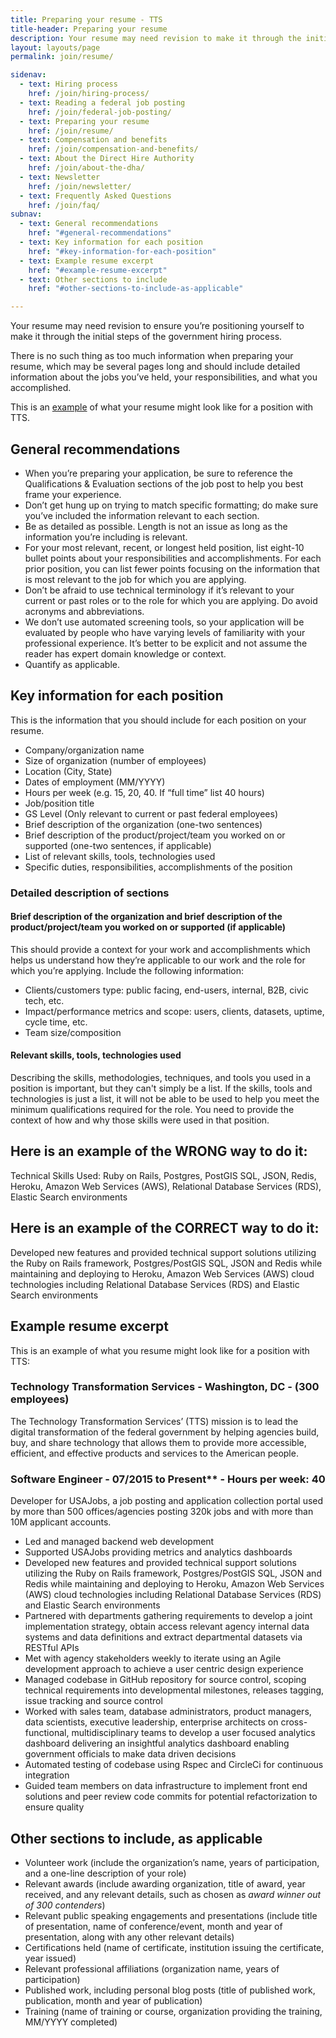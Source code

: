 ```yaml
---
title: Preparing your resume - TTS
title-header: Preparing your resume
description: Your resume may need revision to make it through the initial steps of the government hiring process. Here are some general recommendations.
layout: layouts/page
permalink: join/resume/

sidenav:
  - text: Hiring process
    href: /join/hiring-process/
  - text: Reading a federal job posting
    href: /join/federal-job-posting/
  - text: Preparing your resume
    href: /join/resume/
  - text: Compensation and benefits
    href: /join/compensation-and-benefits/
  - text: About the Direct Hire Authority
    href: /join/about-the-dha/
  - text: Newsletter
    href: /join/newsletter/
  - text: Frequently Asked Questions
    href: /join/faq/
subnav:
  - text: General recommendations
    href: "#general-recommendations"
  - text: Key information for each position
    href: "#key-information-for-each-position"
  - text: Example resume excerpt
    href: "#example-resume-excerpt"
  - text: Other sections to include
    href: "#other-sections-to-include-as-applicable"

---
```



Your resume may need revision to ensure you’re positioning yourself to make it through the initial steps of the government hiring process.

There is no such thing as too much information when preparing your resume, which may be several pages long and should include detailed information about the jobs you’ve held, your responsibilities, and what you accomplished.

This is an [example](https://handbook.18f.gov/resume/) of what your resume might look like for a position with TTS.

## General recommendations

-   When you’re preparing your application, be sure to reference the Qualifications & Evaluation sections of the job post to help you best frame your experience.
-   Don’t get hung up on trying to match specific formatting; do make sure you’ve included the information relevant to each section.
-   Be as detailed as possible. Length is not an issue as long as the information you’re including is relevant.
-   For your most relevant, recent, or longest held position, list eight-10 bullet points about your responsibilities and accomplishments. For each prior position, you can list fewer points focusing on the information that is most relevant to the job for which you are applying.
-   Don’t be afraid to use technical terminology if it’s relevant to your current or past roles or to the role for which you are applying. Do avoid acronyms and abbreviations.
-   We don’t use automated screening tools, so your application will be evaluated by people who have varying levels of familiarity with your professional experience. It’s better to be explicit and not assume the reader has expert domain knowledge or context.
-   Quantify as applicable.

## Key information for each position

This is the information that you should include for each position on your resume.

-   Company/organization name
-   Size of organization (number of employees)
-   Location (City, State)
-   Dates of employment (MM/YYYY)
-   Hours per week (e.g. 15, 20, 40. If “full time” list 40 hours)
-   Job/position title
-   GS Level (Only relevant to current or past federal employees)
-   Brief description of the organization (one-two sentences)
-   Brief description of the product/project/team you worked on or supported (one-two sentences, if applicable)
-   List of relevant skills, tools, technologies used
-   Specific duties, responsibilities, accomplishments of the position

### Detailed description of sections

#### Brief description of the organization and brief description of the product/project/team you worked on or supported (if applicable)

This should provide a context for your work and accomplishments which helps us understand how they’re applicable to our work and the role for which you’re applying. Include the following information:

-   Clients/customers type: public facing, end-users, internal, B2B, civic tech, etc.
-   Impact/performance metrics and scope: users, clients, datasets, uptime, cycle time, etc.
-   Team size/composition

#### Relevant skills, tools, technologies used

Describing the skills, methodologies, techniques, and tools you used in a position is important, but they can't simply be a list. If the skills, tools and technologies is just a list, it will not be able to be used to help you meet the minimum qualifications required for the role. You need to provide the context of how and why those skills were used in that position.

<aside class="usa-alert usa-alert-info padding-left-2">
  <div class="usa-alert-body">
    <h2 class="usa-alert-heading">Here is an example of the <strong>WRONG</strong> way to do it:</h2>
    <p class="usa-alert-text" markdown="1">
      Technical Skills Used: Ruby on Rails, Postgres, PostGIS SQL, JSON, Redis, Heroku, Amazon Web Services (AWS), Relational Database Services (RDS), Elastic Search environments
    </p>
  </div>
</aside>

<aside class="usa-alert usa-alert-info padding-left-2">
  <div class="usa-alert-body">
    <h2 class="usa-alert-heading">Here is an example of the <strong>CORRECT</strong> way to do it:</h2>
    <p class="usa-alert-text" markdown="1">
      Developed new features and provided technical support solutions utilizing the Ruby on Rails framework, Postgres/PostGIS SQL, JSON and Redis while maintaining and deploying to Heroku, Amazon Web Services (AWS) cloud technologies including Relational Database Services (RDS) and Elastic Search environments
    </p>
  </div>
</aside>

## Example resume excerpt

This is an example of what you resume might look like for a position with TTS:

<aside class="usa-alert usa-alert-info padding-left-2">
  <div class="usa-alert-body">
    <h3 class="usa-alert-heading">Technology Transformation Services - Washington, DC - (300 employees)</h3>
    <p class="usa-alert-text" markdown="1">
       The Technology Transformation Services’ (TTS) mission is to lead the digital transformation of the federal government by helping agencies build, buy, and share technology that allows them to provide more accessible, efficient, and effective products and services to the American people.
    </p>
    <h3>Software Engineer - 07/2015 to Present** - Hours per week: 40</h3>
    <p>Developer for USAJobs, a job posting and application collection portal used by more than 500 offices/agencies posting 320k jobs and with more than 10M applicant accounts.</p>
    <ul>
      <li>Led and managed backend web development</li>
      <li>Supported USAJobs providing metrics and analytics dashboards</li>
      <li>Developed new features and provided technical support solutions utilizing the Ruby on Rails framework, Postgres/PostGIS SQL, JSON and Redis while maintaining and deploying to Heroku, Amazon Web Services (AWS) cloud technologies including Relational Database Services (RDS) and Elastic Search environments</li>
      <li>Partnered with departments gathering requirements to develop a joint implementation strategy, obtain access relevant agency internal data systems and data definitions and extract departmental datasets via RESTful APIs</li>
      <li>Met with agency stakeholders weekly to iterate using an Agile development approach to achieve a user centric design experience</li>
      <li>Managed codebase in GitHub repository for source control, scoping technical requirements into developmental milestones, releases tagging, issue tracking and source control</li>
      <li>Worked with sales team, database administrators, product managers, data scientists, executive leadership, enterprise architects on cross-functional, multidisciplinary teams to develop a user focused analytics dashboard delivering an insightful analytics dashboard enabling government officials to make data driven decisions</li>
      <li>Automated testing of codebase using Rspec and CircleCi for continuous integration</li>
      <li>Guided team members on data infrastructure to implement front end solutions and peer review code commits for potential refactorization to ensure quality</li>
    </ul>
  </div>
</aside>


## Other sections to include, as applicable

-   Volunteer work (include the organization’s name, years of participation, and a one-line description of your role)
-   Relevant awards (include awarding organization, title of award, year received, and any relevant details, such as chosen as *award winner out of 300 contenders*)
-   Relevant public speaking engagements and presentations (include title of presentation, name of conference/event, month and year of presentation, along with any other relevant details)
-   Certifications held (name of certificate, institution issuing the certificate, year issued)
-   Relevant professional affiliations (organization name, years of participation)
-   Published work, including personal blog posts (title of published work, publication, month and year of publication)
-   Training (name of training or course, organization providing the training, MM/YYYY completed)
